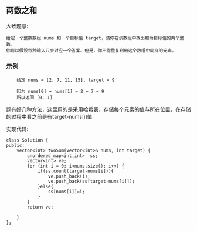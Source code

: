 ## 两数之和  
大致题意:  

    给定一个整数数组 nums 和一个目标值 target，请你在该数组中找出和为目标值的两个整数。
    你可以假设每种输入只会对应一个答案。但是，你不能重复利用这个数组中同样的元素。

### 示例
~~~
    给定 nums = [2, 7, 11, 15], target = 9

    因为 nums[0] + nums[1] = 2 + 7 = 9
    所以返回 [0, 1] 
~~~

题有好几种方法，这里用的是采用哈希表，存储每个元素的值与所在位置，在存储的过程中看之前是有target-nums[i]值

实现代码: 
~~~
class Solution {
public:
    vector<int> twoSum(vector<int>& nums, int target) {
        unordered_map<int,int>  ss;
		vector<int> ve;
		for (int i = 0; i<nums.size(); i++) {
			if(ss.count(target-nums[i])){
                ve.push_back(i);
                ve.push_back(ss[target-nums[i]]);
            }else{
                ss[nums[i]]=i;
            }
		}
		return ve;
        
    }
};
~~~





    



